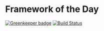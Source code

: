 # Framework of the Day

[![Greenkeeper badge](https://badges.greenkeeper.io/spences10/framework-of-the-day.svg)](https://greenkeeper.io/)
[![Build Status](https://travis-ci.org/spences10/framework-of-the-day.svg?branch=master)](https://travis-ci.org/spences10/framework-of-the-day)